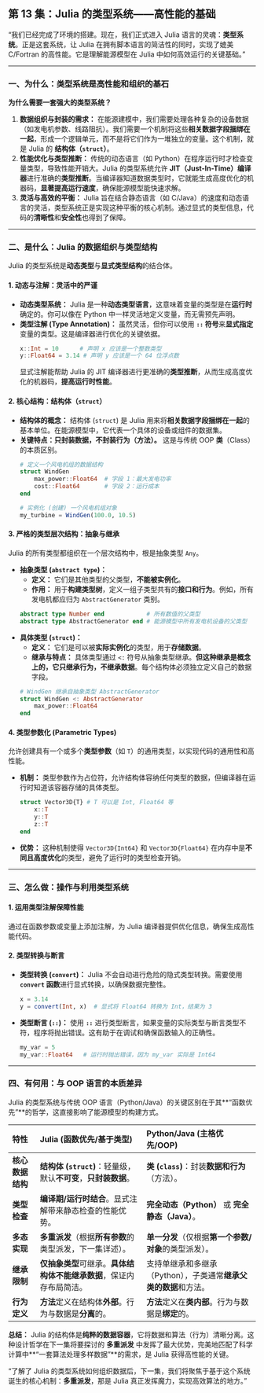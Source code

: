 ## **第 13 集：Julia 的类型系统——高性能的基础**

“我们已经完成了环境的搭建。现在，我们正式进入 Julia 语言的灵魂：**类型系统**。正是这套系统，让 Julia 在拥有脚本语言的简洁性的同时，实现了媲美 C/Fortran 的高性能。它是理解能源模型在 Julia 中如何高效运行的关键基础。”

-----

### **一、为什么：类型系统是高性能和组织的基石**

**为什么需要一套强大的类型系统？**

1.  **数据组织与封装的需求：** 在能源建模中，我们需要处理各种复杂的设备数据（如发电机参数、线路阻抗）。我们需要一个机制将这些**相关数据字段捆绑在一起**，形成一个逻辑单元，而不是将它们作为一堆独立的变量。这个机制，就是 Julia 的 **结构体（`struct`）**。
2.  **性能优化与类型推断：** 传统的动态语言（如 Python）在程序运行时才检查变量类型，导致性能开销大。Julia 的类型系统允许 **JIT（Just-In-Time）编译器**进行准确的**类型推断**。当编译器知道数据类型时，它就能生成高度优化的机器码，**显著提高运行速度**，确保能源模型能快速求解。
3.  **灵活与高效的平衡：** Julia 旨在结合静态语言（如 C/Java）的速度和动态语言的灵活，类型系统正是实现这种平衡的核心机制。通过显式的类型信息，代码的**清晰性**和**安全性**也得到了保障。

-----

### **二、是什么：Julia 的数据组织与类型结构**

Julia 的类型系统是**动态类型**与**显式类型结构**的结合体。

#### **1. 动态与注解：灵活中的严谨**

  * **动态类型系统：** Julia 是一种**动态类型语言**，这意味着变量的类型是在**运行时**确定的。你可以像在 Python 中一样灵活地定义变量，而无需预先声明。
  * **类型注解 (Type Annotation)：** 虽然灵活，但你可以使用 **`::` 符号**来**显式指定**变量的类型。这是编译器进行优化的关键依据。
    ```julia
    x::Int = 10      # 声明 x 应该是一个整数类型
    y::Float64 = 3.14 # 声明 y 应该是一个 64 位浮点数
    ```
    显式注解能帮助 Julia 的 JIT 编译器进行更准确的**类型推断**，从而生成高度优化的机器码，**提高运行时性能**。

#### **2. 核心结构：结构体（`struct`）**

  * **结构体的概念：** 结构体 (`struct`) 是 Julia 用来将**相关数据字段捆绑在一起**的基本单位。在能源模型中，它代表一个具体的设备或组件的数据集。
  * **关键特点：只封装数据，不封装行为（方法）。** 这是与传统 OOP **类**（Class）的本质区别。
    ```julia
    # 定义一个风电机组的数据结构
    struct WindGen
        max_power::Float64  # 字段 1：最大发电功率
        cost::Float64       # 字段 2：运行成本
    end

    # 实例化 (创建) 一个风电机组对象
    my_turbine = WindGen(100.0, 10.5) 
    ```

#### **3. 严格的类型层次结构：抽象与继承**

Julia 的所有类型都组织在一个层次结构中，根是抽象类型 `Any`。

  * **抽象类型 (`abstract type`)：**
      * **定义：** 它们是其他类型的父类型，**不能被实例化**。
      * **作用：** 用于**构建类型树**，定义一组子类型共有的**接口和行为**。例如，所有发电机都应归为 `AbstractGenerator` 类别。
    <!-- end list -->
    ```julia
    abstract type Number end            # 所有数值的父类型
    abstract type AbstractGenerator end # 能源模型中所有发电机设备的父类型
    ```
  * **具体类型 (`struct`)：**
      * **定义：** 它们是可以被**实际实例化**的类型，用于**存储数据**。
      * **继承与特点：** 具体类型通过 `<:` 符号从抽象类型继承。**但这种继承是概念上的，它只继承行为，不继承数据**。每个结构体必须独立定义自己的数据字段。
    <!-- end list -->
    ```julia
    # WindGen 继承自抽象类型 AbstractGenerator
    struct WindGen <: AbstractGenerator 
        max_power::Float64 
    end 
    ```

#### **4. 类型参数化 (Parametric Types)**

允许创建具有一个或多个**类型参数**（如 `T`）的通用类型，以实现代码的通用性和高性能。

  * **机制：** 类型参数作为占位符，允许结构体容纳任何类型的数据，但编译器在运行时知道该容器存储的具体类型。
    ```julia
    struct Vector3D{T} # T 可以是 Int, Float64 等
        x::T
        y::T
        z::T
    end
    ```
  * **优势：** 这种机制使得 `Vector3D{Int64}` 和 `Vector3D{Float64}` 在内存中是**不同且高度优化**的类型，避免了运行时的类型检查开销。

-----

### **三、怎么做：操作与利用类型系统**

#### **1. 运用类型注解保障性能**

通过在函数参数或变量上添加注解，为 Julia 编译器提供优化信息，确保生成高性能代码。

#### **2. 类型转换与断言**

  * **类型转换 (`convert`)：** Julia 不会自动进行危险的隐式类型转换。需要使用 **`convert` 函数**进行显式转换，以确保数据完整性。
    ```julia
    x = 3.14
    y = convert(Int, x)  # 显式将 Float64 转换为 Int，结果为 3
    ```
  * **类型断言 (`::`)：** 使用 **`::`** 进行类型断言，如果变量的实际类型与断言类型不符，程序将抛出错误。这有助于在调试和确保函数输入的正确性。
    ```julia
    my_var = 5
    my_var::Float64   # 运行时抛出错误，因为 my_var 实际是 Int64
    ```

-----

### **四、有何用：与 OOP 语言的本质差异**

Julia 的类型系统与传统 OOP 语言（Python/Java）的关键区别在于其\*\*“函数优先”\*\*的哲学，这直接影响了能源模型的构建方式。

| 特性 | **Julia (函数优先/基于类型)** | **Python/Java (主格优先/OOP)** |
| :--- | :--- | :--- |
| **核心数据结构** | **结构体 (`struct`)**：轻量级，默认**不可变**，**只封装数据**。 | **类 (`class`)**：封装**数据和行为**（方法）。 |
| **类型检查** | **编译期/运行时结合**。显式注解带来静态检查的性能优势。 | **完全动态（Python）** 或 **完全静态（Java）**。 |
| **多态实现** | **多重派发**（根据**所有参数**的类型派发，下一集详述）。 | **单一分发**（仅根据**第一个参数/对象**的类型派发）。 |
| **继承限制** | **仅抽象类型**可继承。**具体结构体不能继承数据**，保证内存布局简洁。 | 支持单继承和多继承（Python），子类通常**继承父类的数据**和方法。 |
| **行为定义** | **方法**定义在结构体**外部**。行为与数据是**分离**的。 | **方法**定义在**类内部**。行为与数据是**绑定**的。 |

**总结：** Julia 的结构体是**纯粹的数据容器**，它将数据和算法（行为）清晰分离。这种设计哲学在下一集将要探讨的 **多重派发** 中发挥了最大优势，完美地匹配了科学计算中\*\*“一套算法处理多样数据”\*\*的需求，是 Julia 获得高性能的关键。

“了解了 Julia 的类型系统如何组织数据后，下一集，我们将聚焦于基于这个系统诞生的核心机制：**多重派发**，那是 Julia 真正发挥魔力，实现高效算法的地方。”